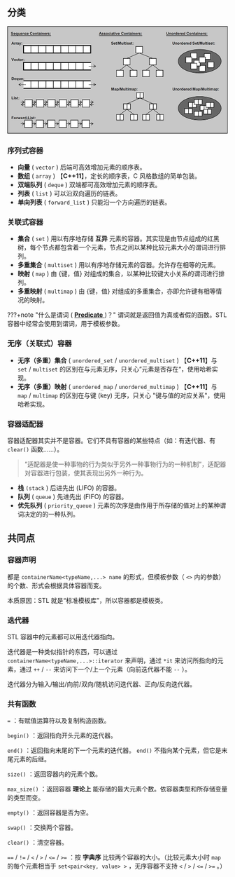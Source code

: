 ## 分类

![](images/container1.png)

### 序列式容器

-    **向量** ( `vector` ) 后端可高效增加元素的顺序表。
-    **数组** ( `array` ) 【**C++11**】，定长的顺序表，C 风格数组的简单包装。
-    **双端队列** ( `deque` ) 双端都可高效增加元素的顺序表。
-    **列表** ( `list` ) 可以沿双向遍历的链表。
-    **单向列表** ( `forward_list` ) 只能沿一个方向遍历的链表。

### 关联式容器

-    **集合** ( `set` ) 用以有序地存储 **互异** 元素的容器。其实现是由节点组成的红黑树，每个节点都包含着一个元素，节点之间以某种比较元素大小的谓词进行排列。
-    **多重集合** ( `multiset` ) 用以有序地存储元素的容器。允许存在相等的元素。
-    **映射** ( `map` ) 由 {键，值} 对组成的集合，以某种比较键大小关系的谓词进行排列。
-    **多重映射** ( `multimap` ) 由 {键，值} 对组成的多重集合，亦即允许键有相等情况的映射。

???+note "什么是谓词 ( [ **Predicate** ](https://en.wikipedia.org/wiki/Predicate_(mathematical_logic)) )？"
    谓词就是返回值为真或者假的函数。STL 容器中经常会使用到谓词，用于模板参数。

### 无序（关联式）容器

-    **无序（多重）集合** ( `unordered_set` / `unordered_multiset` ) 【**C++11**】与 `set` / `multiset` 的区别在与元素无序，只关心”元素是否存在“，使用哈希实现。
-    **无序（多重）映射** ( `unordered_map` / `unordered_multimap` ) 【**C++11**】与 `map` / `multimap` 的区别在与键 (key) 无序，只关心 "键与值的对应关系"，使用哈希实现。

### 容器适配器

容器适配器其实并不是容器。它们不具有容器的某些特点（如：有迭代器、有 `clear()` 函数……）。

> ”适配器是使一种事物的行为类似于另外一种事物行为的一种机制”，适配器对容器进行包装，使其表现出另外一种行为。

-    **栈**  `(stack` ) 后进先出 (LIFO) 的容器。
-    **队列** ( `queue` ) 先进先出 (FIFO) 的容器。
-    **优先队列** ( `priority_queue` ) 元素的次序是由作用于所存储的值对上的某种谓词决定的的一种队列。

## 共同点

### 容器声明

都是 `containerName<typeName,...> name` 的形式，但模板参数（ `<>` 内的参数）的个数、形式会根据具体容器而变。

本质原因：STL 就是“标准模板库”，所以容器都是模板类。

### 迭代器

STL 容器中的元素都可以用迭代器指向。

迭代器是一种类似指针的东西，可以通过 `containerName<typeName,...>::iterator` 来声明，通过 `*it` 来访问所指向的元素，通过 `++` / `--` 来访问下一个/上一个元素（向前迭代器不能 `--` ）。

迭代器分为输入/输出/向前/双向/随机访问迭代器、正向/反向迭代器。

### 共有函数

 `=` ：有赋值运算符以及复制构造函数。

 `begin()` ：返回指向开头元素的迭代器。

 `end()` ：返回指向末尾的下一个元素的迭代器。 `end()` 不指向某个元素，但它是末尾元素的后继。

 `size()` ：返回容器内的元素个数。

 `max_size()` ：返回容器 **理论上** 能存储的最大元素个数。依容器类型和所存储变量的类型而变。

 `empty()` ：返回容器是否为空。

 `swap()` ：交换两个容器。

 `clear()` ：清空容器。

 `==` / `!=` / `<` / `>` / `<=` / `>=` ：按 **字典序** 比较两个容器的大小。（比较元素大小时 `map` 的每个元素相当于 `set<pair<key, value> >` ，无序容器不支持 `<` / `>` / `<=` / `>=` 。）
